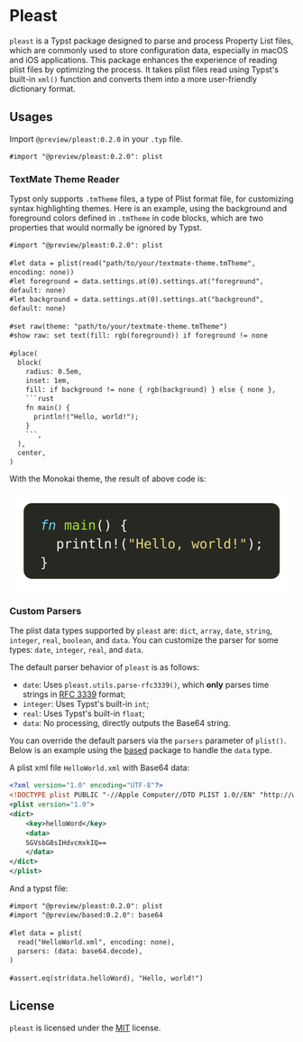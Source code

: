 # Pleast

`pleast` is a Typst package designed to parse and process Property List files, which are commonly used to store configuration data, especially in macOS and iOS applications. This package enhances the experience of reading plist files by optimizing the process. It takes plist files read using Typst's built-in `xml()` function and converts them into a more user-friendly dictionary format.

## Usages

Import `@preview/pleast:0.2.0` in your `.typ` file.

```typst
#import "@preview/pleast:0.2.0": plist
```

### TextMate Theme Reader

Typst only supports `.tmTheme` files, a type of Plist format file, for customizing syntax highlighting themes. Here is an example, using the background and foreground colors defined in `.tmTheme` in code blocks, which are two properties that would normally be ignored by Typst.

```typst
#import "@preview/pleast:0.2.0": plist

#let data = plist(read("path/to/your/textmate-theme.tmTheme", encoding: none))
#let foreground = data.settings.at(0).settings.at("foreground", default: none)
#let background = data.settings.at(0).settings.at("background", default: none)

#set raw(theme: "path/to/your/textmate-theme.tmTheme")
#show raw: set text(fill: rgb(foreground)) if foreground != none

#place(
  block(
    radius: 0.5em,
    inset: 1em,
    fill: if background != none { rgb(background) } else { none },
    ```rust
    fn main() {
      println!("Hello, world!");
    }
    ```,
  ),
  center,
)
```

With the Monokai theme, the result of above code is:

<div align="center">
  <img src="assets/example.svg" alt="Example result with Monokai theme" />
</div>

### Custom Parsers

The plist data types supported by `pleast` are: `dict`, `array`, `date`, `string`, `integer`, `real`, `boolean`, and `data`. You can customize the parser for some types: `date`, `integer`, `real`, and `data`.

The default parser behavior of `pleast` is as follows:
- `date`: Uses `pleast.utils.parse-rfc3339()`, which **only** parses time strings in [RFC 3339](https://www.ietf.org/rfc/rfc3339.txt) format;
- `integer`: Uses Typst's built-in `int`;
- `real`: Uses Typst's built-in `float`;
- `data`: No processing, directly outputs the Base64 string.

You can override the default parsers via the `parsers` parameter of `plist()`. Below is an example using the [based](https://typst.app/universe/package/based) package to handle the `data` type.

A plist xml file `HelloWorld.xml` with Base64 data:

```xml
<?xml version="1.0" encoding="UTF-8"?>
<!DOCTYPE plist PUBLIC "-//Apple Computer//DTD PLIST 1.0//EN" "http://www.apple.com/DTDs/PropertyList-1.0.dtd">
<plist version="1.0">
<dict>
    <key>helloWord</key>
    <data>
    SGVsbG8sIHdvcmxkIQ==
    </data>
</dict>
</plist>
```

And a typst file:

```typst
#import "@preview/pleast:0.2.0": plist
#import "@preview/based:0.2.0": base64

#let data = plist(
  read("HelloWorld.xml", encoding: none),
  parsers: (data: base64.decode),
)

#assert.eq(str(data.helloWord), "Hello, world!")
```

## License

`pleast` is licensed under the [MIT](LICENSE) license.